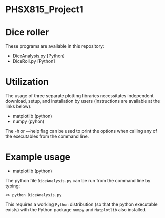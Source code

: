 # PHSX815_Project1

# Dice roller

These programs are available in this repository:

* DiceAnalysis.py [Python]
* DiceRoll.py [Python]

# Utilization

The usage of three separate plotting libraries necessitates independent download, setup, and installation by users (instructions are available at the links below).

* matplotlib (python)
* numpy       (pyhon)

The -h or —help flag can be used to print the options when calling any of the executables from the command line. 

# Example usage

* matplotlib (python)

The python file `DiceAnalysis.py` can be run from the command line by typing:

`<> python DiceAnalysis.py`

This requires a working `Python` distribution (so that the python executable exists) with the Python package `numpy` and `Matplotlib` also installed.

